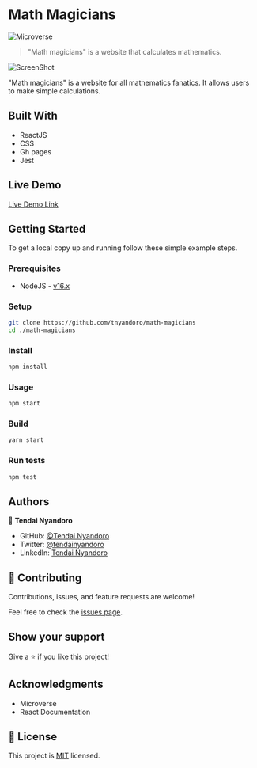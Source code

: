# Math Magicians

![Microverse](https://img.shields.io/badge/Microverse-blueviolet)

> "Math magicians" is a website that calculates mathematics.

![ScreenShot](https://user-images.githubusercontent.com/30318155/130796054-4bc11db0-f100-4783-b65f-90edf4c7560f.png)

"Math magicians" is a website for all  mathematics fanatics. It allows users to make simple calculations.

## Built With

- ReactJS
- CSS
- Gh pages
- Jest

## Live Demo

[Live Demo Link](https://admiring-villani-17a10e.netlify.app/)

## Getting Started

To get a local copy up and running follow these simple example steps.

### Prerequisites

- NodeJS - [v16.x](https://nodejs.org/en/)

### Setup

```bash
git clone https://github.com/tnyandoro/math-magicians
cd ./math-magicians
```

### Install

```bash
npm install
```

### Usage

```bash
npm start
```

### Build

```bash
yarn start
```

### Run tests

```bash
npm test
```

## Authors

👤 **Tendai Nyandoro**

- GitHub: [@Tendai Nyandoro](https://github.com/tnyandoro)
- Twitter: [@tendainyandoro](https://twitter.com/tendainyandoro)
- LinkedIn: [Tendai Nyandoro](https://www.linkedin.com/in/tendai-nyandoro/)

## 🤝 Contributing

Contributions, issues, and feature requests are welcome!

Feel free to check the [issues page](https://github.com/tnyandoro/math-magicians/issues/).

## Show your support

Give a ⭐️ if you like this project!

## Acknowledgments

- Microverse
- React Documentation

## 📝 License

This project is [MIT](./MIT.md) licensed.